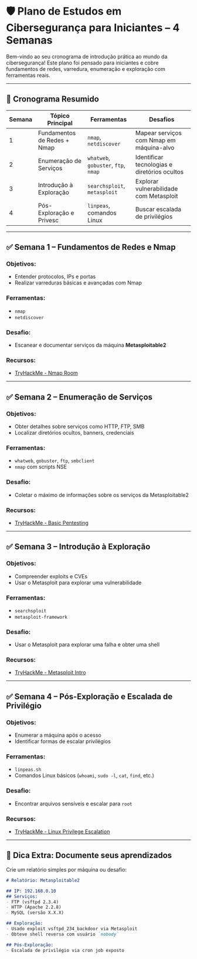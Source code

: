 # 🛡️ Plano de Estudos em Cibersegurança para Iniciantes – 4 Semanas

Bem-vindo ao seu cronograma de introdução prática ao mundo da cibersegurança! Este plano foi pensado para iniciantes e cobre fundamentos de redes, varredura, enumeração e exploração com ferramentas reais.

---

## 📆 Cronograma Resumido

| Semana | Tópico Principal             | Ferramentas                           | Desafios                                        |
|--------|------------------------------|----------------------------------------|-------------------------------------------------|
| 1      | Fundamentos de Redes + Nmap  | `nmap`, `netdiscover`                 | Mapear serviços com Nmap em máquina-alvo       |
| 2      | Enumeração de Serviços       | `whatweb`, `gobuster`, `ftp`, `nmap`  | Identificar tecnologias e diretórios ocultos   |
| 3      | Introdução à Exploração      | `searchsploit`, `metasploit`          | Explorar vulnerabilidade com Metasploit        |
| 4      | Pós-Exploração e Privesc     | `linpeas`, comandos Linux              | Buscar escalada de privilégios                 |

---

## ✅ Semana 1 – Fundamentos de Redes e Nmap

### Objetivos:
- Entender protocolos, IPs e portas
- Realizar varreduras básicas e avançadas com Nmap

### Ferramentas:
- `nmap`
- `netdiscover`

### Desafio:
- Escanear e documentar serviços da máquina **Metasploitable2**

### Recursos:
- [TryHackMe - Nmap Room](https://tryhackme.com/room/nmap)

---

## ✅ Semana 2 – Enumeração de Serviços

### Objetivos:
- Obter detalhes sobre serviços como HTTP, FTP, SMB
- Localizar diretórios ocultos, banners, credenciais

### Ferramentas:
- `whatweb`, `gobuster`, `ftp`, `smbclient`
- `nmap` com scripts NSE

### Desafio:
- Coletar o máximo de informações sobre os serviços da Metasploitable2

### Recursos:
- [TryHackMe - Basic Pentesting](https://tryhackme.com/room/basicpentestingjt)

---

## ✅ Semana 3 – Introdução à Exploração

### Objetivos:
- Compreender exploits e CVEs
- Usar o Metasploit para explorar uma vulnerabilidade

### Ferramentas:
- `searchsploit`
- `metasploit-framework`

### Desafio:
- Usar o Metasploit para explorar uma falha e obter uma shell

### Recursos:
- [TryHackMe - Metasploit Intro](https://tryhackme.com/room/metasploitintro)

---

## ✅ Semana 4 – Pós-Exploração e Escalada de Privilégio

### Objetivos:
- Enumerar a máquina após o acesso
- Identificar formas de escalar privilégios

### Ferramentas:
- `linpeas.sh`
- Comandos Linux básicos (`whoami`, `sudo -l`, `cat`, `find`, etc.)

### Desafio:
- Encontrar arquivos sensíveis e escalar para `root`

### Recursos:
- [TryHackMe - Linux Privilege Escalation](https://tryhackme.com/room/linuxprivesc)

---

## 📝 Dica Extra: Documente seus aprendizados

Crie um relatório simples por máquina ou desafio:

```markdown
# Relatório: Metasploitable2

## IP: 192.168.0.10
## Serviços:
- FTP (vsftpd 2.3.4)
- HTTP (Apache 2.2.8)
- MySQL (versão X.X.X)

## Exploração:
- Usado exploit vsftpd_234_backdoor via Metasploit
- Obteve shell reversa com usuário `nobody`

## Pós-Exploração:
- Escalada de privilégio via cron job exposto
